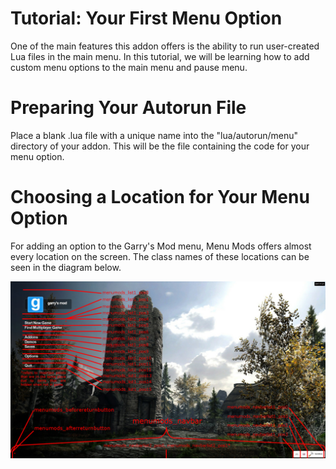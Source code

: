 # Tutorial: Your First Menu Option

One of the main features this addon offers is the ability to run user-created Lua files in the main menu. In this tutorial, we will be
learning how to add custom menu options to the main menu and pause menu.

# Preparing Your Autorun File

Place a blank .lua file with a unique name into the "lua/autorun/menu" directory of your addon. This will be the file containing the code for your menu option.

# Choosing a Location for Your Menu Option

For adding an option to the Garry's Mod menu, Menu Mods offers almost every location on the screen.
The class names of these locations can be seen in the diagram below.

![Main Menu Diagram](/tutorials/images/Main_Menu_Diagram.png?raw=true "Menu Mods Logo")


